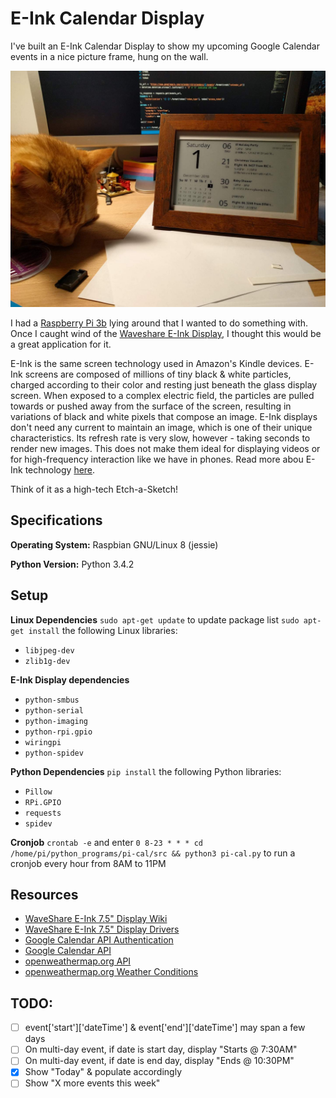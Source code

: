 # E-Ink Calendar Display
I've built an E-Ink Calendar Display to show my upcoming Google Calendar events in a nice picture frame, hung on the wall.

![Chicken cat helping me with the Raspberry Pi E-Ink Calendar Display](./docs/chicken_calendar.jpg)

I had a [Raspberry Pi 3b](https://www.raspberrypi.org/products/raspberry-pi-3-model-b/) lying around that I wanted to do something with. Once I caught wind of the [Waveshare E-Ink Display](https://www.waveshare.com/7.5inch-e-paper-hat.htm), I thought this would be a great application for it.

E-Ink is the same screen technology used in Amazon's Kindle devices. E-Ink screens are composed of millions of tiny black & white particles, charged according to their color and resting just beneath the glass display screen. When exposed to a complex electric field, the particles are pulled towards or pushed away from the surface of the screen, resulting in variations of black and white pixels that compose an image. E-Ink displays don't need any current to maintain an image, which is one of their unique characteristics. Its refresh rate is very slow, however - taking seconds to render new images. This does not make them ideal for displaying videos or for high-frequency interaction like we have in phones. Read more abou E-Ink technology [here](https://www.eink.com/electronic-ink.html).

Think of it as a high-tech Etch-a-Sketch!

## Specifications
**Operating System:**
Raspbian GNU/Linux 8 (jessie)

**Python Version:**
Python 3.4.2

## Setup
**Linux Dependencies**
`sudo apt-get update` to update package list
`sudo apt-get install` the following Linux libraries:
* `libjpeg-dev`
* `zlib1g-dev`

**E-Ink Display dependencies**
- `python-smbus`
- `python-serial`
- `python-imaging`
- `python-rpi.gpio`
- `wiringpi`
- `python-spidev`

**Python Dependencies**
`pip install` the following Python libraries:
- `Pillow`
- `RPi.GPIO`
- `requests`
- `spidev`

**Cronjob**
`crontab -e`
and enter
`0 8-23 * * * cd /home/pi/python_programs/pi-cal/src && python3 pi-cal.py`
to run a cronjob every hour from 8AM to 11PM

## Resources
* [WaveShare E-Ink 7.5" Display Wiki](https://www.waveshare.com/wiki/7.5inch_e-Paper_HAT)
* [WaveShare E-Ink 7.5" Display Drivers](https://www.waveshare.com/wiki/Pioneer600#Libraries_Installation_for_RPi)
* [Google Calendar API Authentication](https://developers.google.com/identity/protocols/OAuth2ForDevices#allowedscopes)
* [Google Calendar API](https://developers.google.com/calendar/v3/reference/events/list?apix_params=%7B%22calendarId%22%3A%22lkopeh0sr1m9svqcggd0pms2ug%40group.calendar.google.com%22%2C%22orderBy%22%3A%22startTime%22%7D)
* [openweathermap.org API](https://openweathermap.org/current#list)
* [openweathermap.org Weather Conditions](https://openweathermap.org/weather-conditions)

## TODO:
* [ ] event['start']['dateTime'] & event['end']['dateTime'] may span a few days
* [ ] On multi-day event, if date is start day, display "Starts @ 7:30AM"
* [ ] On multi-day event, if date is end day, display "Ends @ 10:30PM"
* [x] Show "Today" & populate accordingly
* [ ] Show "X more events this week"
